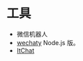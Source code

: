 # 工具
* 微信机器人
* [wechaty](https://github.com/Chatie/wechaty) Node.js 版。
* [ItChat](https://github.com/littlecodersh/ItChat)